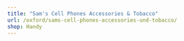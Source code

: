 ```yaml
---
title: "Sam's Cell Phones Accessories & Tobacco"
url: /oxford/sams-cell-phones-accessories-und-tobacco/
shop: Handy
---
```

